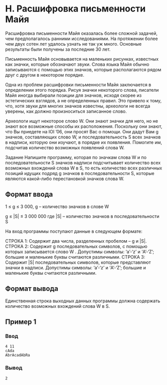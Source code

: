 # H. Расшифровка письменности Майя

Расшифровка письменности Майя оказалась более сложной задачей, чем предполагалось ранними исследованиями. На протяжении
более чем двух сотен лет удалось узнать не так уж много. Основные результаты были получены за последние 30 лет.

Письменность Майя основывается на маленьких рисунках, известных как значки, которые обозначают звуки. Слова языка Майя
обычно записываются с помощью этих значков, которые располагаются рядом друг с другом в некотором порядке.

Одна из проблем расшифровки письменности Майя заключается в определении этого порядка. Рисуя значки некоторого слова,
писатели Майя иногда выбирали позиции для значков, исходя скорее из эстетических взглядов, а не определенных правил. Это
привело к тому, что, хотя звуки для многих значков известны, археологи не всегда уверены, как должно произноситься
записанное слово.

Археологи ищут некоторое слово W. Они знают значки для него, но не знают все возможные способы их расположения.
Поскольку они знают, что Вы приедете на IOI ’06, они просят Вас о помощи. Они дадут Вам g значков, составляющих слово W,
и последовательность S всех значков в надписи, которую они изучают, в порядке их появления. Помогите им, подсчитав
количество возможных появлений слова W.

Задание Напишите программу, которая по значкам слова W и по последовательности S значков надписи подсчитывает количество
всех возможных вхождений слова W в S, то есть количество всех различных позиций идущих подряд g значков в
последовательности S, которые являются какой-либо перестановкой значков слова W.

## Формат ввода

1 ≤ g ≤ 3 000, g – количество значков в слове W

g ≤ |S| ≤ 3 000 000 где |S| – количество значков в последовательности S

На вход программы поступают данные в следующем формате:

СТРОКА 1: Содержит два числа, разделенных пробелом – g и |S|. СТРОКА 2: Содержит g последовательных символов, с помощью
которых записывается слово W . Допустимы символы: ‘a’-‘z’ и ‘A’-‘Z’; большие и маленькие буквы считаются различными.
СТРОКА 3: Содержит |S| последовательных символов, которые представляют значки в надписи. Допустимы символы: ‘a’-‘z’ и
‘A’-‘Z’; большие и маленькие буквы считаются различными.

## Формат вывода

Единственная строка выходных данных программы должна содержать количество возможных вхождений слова W в S.

## Пример 1

### Ввод

    4 11
    cAda
    AbrAcadAbRa

### Вывод

    2
